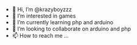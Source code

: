 - 👋 Hi, I’m @krazyboyzzz
- 👀 I’m interested in games
- 🌱 I’m currently learning php and arduino
- 💞️ I’m looking to collaborate on arduino and php
- 📫 How to reach me ...

<!---
krazyboyzzz/krazyboyzzz is a ✨ special ✨ repository because its `README.md` (this file) appears on your GitHub profile.
You can click the Preview link to take a look at your changes.
--->
